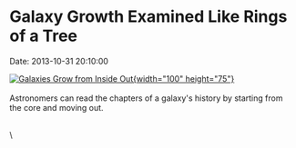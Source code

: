 Galaxy Growth Examined Like Rings of a Tree
===========================================

Date: 2013-10-31 20:10:00

[![Galaxies Grow from Inside
Out](http://www.jpl.nasa.gov/images/wise/20131031/pia17554-th.jpg){width="100"
height="75"}](http://www.jpl.nasa.gov/news/news.cfm?release=2013-318&rn=news.xml&rst=3940)\
\
Astronomers can read the chapters of a galaxy\'s history by starting
from the core and moving out.

\
\
